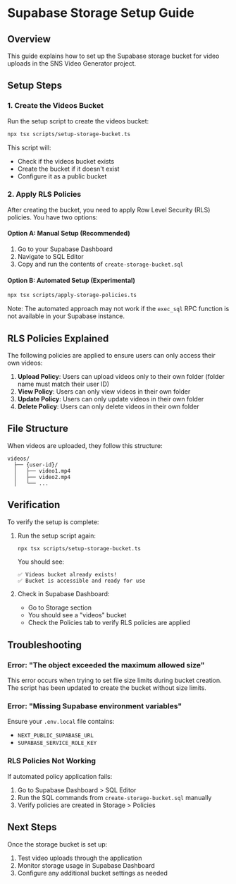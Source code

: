 # Supabase Storage Setup Guide

## Overview
This guide explains how to set up the Supabase storage bucket for video uploads in the SNS Video Generator project.

## Setup Steps

### 1. Create the Videos Bucket
Run the setup script to create the videos bucket:

```bash
npx tsx scripts/setup-storage-bucket.ts
```

This script will:
- Check if the videos bucket exists
- Create the bucket if it doesn't exist
- Configure it as a public bucket

### 2. Apply RLS Policies
After creating the bucket, you need to apply Row Level Security (RLS) policies. You have two options:

#### Option A: Manual Setup (Recommended)
1. Go to your Supabase Dashboard
2. Navigate to SQL Editor
3. Copy and run the contents of `create-storage-bucket.sql`

#### Option B: Automated Setup (Experimental)
```bash
npx tsx scripts/apply-storage-policies.ts
```

Note: The automated approach may not work if the `exec_sql` RPC function is not available in your Supabase instance.

## RLS Policies Explained

The following policies are applied to ensure users can only access their own videos:

1. **Upload Policy**: Users can upload videos only to their own folder (folder name must match their user ID)
2. **View Policy**: Users can only view videos in their own folder
3. **Update Policy**: Users can only update videos in their own folder
4. **Delete Policy**: Users can only delete videos in their own folder

## File Structure
When videos are uploaded, they follow this structure:
```
videos/
  ├── {user-id}/
  │   ├── video1.mp4
  │   ├── video2.mp4
  │   └── ...
```

## Verification
To verify the setup is complete:

1. Run the setup script again:
   ```bash
   npx tsx scripts/setup-storage-bucket.ts
   ```
   
   You should see:
   ```
   ✅ Videos bucket already exists!
   ✅ Bucket is accessible and ready for use
   ```

2. Check in Supabase Dashboard:
   - Go to Storage section
   - You should see a "videos" bucket
   - Check the Policies tab to verify RLS policies are applied

## Troubleshooting

### Error: "The object exceeded the maximum allowed size"
This error occurs when trying to set file size limits during bucket creation. The script has been updated to create the bucket without size limits.

### Error: "Missing Supabase environment variables"
Ensure your `.env.local` file contains:
- `NEXT_PUBLIC_SUPABASE_URL`
- `SUPABASE_SERVICE_ROLE_KEY`

### RLS Policies Not Working
If automated policy application fails:
1. Go to Supabase Dashboard > SQL Editor
2. Run the SQL commands from `create-storage-bucket.sql` manually
3. Verify policies are created in Storage > Policies

## Next Steps
Once the storage bucket is set up:
1. Test video uploads through the application
2. Monitor storage usage in Supabase Dashboard
3. Configure any additional bucket settings as needed